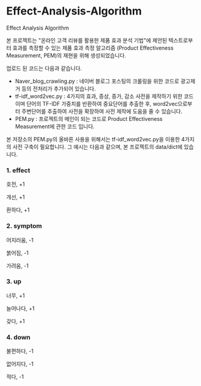 # Effect-Analysis-Algorithm
Effect Analysis Algorithm

 본 프로젝트는 "온라인 고객 리뷰를 활용한 제품 효과 분석 기법"에 제안된 텍스트로부터 효과를 측정할 수 있는 
 제품 효과 측정 알고리즘 (Product Effectiveness Measurement, PEM)의 재현을 위해 생성되었습니다.
 
 업로드 된 코드는 다음과 같습니다.

* Naver_blog_crawling.py : 네이버 블로그 포스팅의 크롤링을 위한 코드로 광고제거 등의 전처리가 추가되어 있습니다.
* tf-idf_word2vec.py : 4가지의 효과, 증상, 증가, 감소 사전을 제작하기 위한 코드이며 단어의 TF-IDF 가중치를 반환하여 중요단어를 추출한 후, 
                       word2vec으로부터 주변단어를 추출하여 사전을 확장하여 사전 제작에 도움을 줄 수 있습니다. 
*  PEM.py : 프로젝트의 메인이 되는 코드로 Product Effectiveness Measurement에 관한 코드 입니다.



본 저장소의 PEM.py의 올바른 사용을 위해서는 tf-idf_word2vec.py을 이용한 4가지의 사전 구축이 필요합니다.
그 예시는 다음과 같으며, 본 프로젝트의 data/dict에 있습니다.

### 1. effect

호전, +1

개선, +1

환하다, +1

### 2. symptom

어지러움, -1

붉어짐, -1

가려움, -1

### 3. up

너무, +1

늘어나다, +1

갖다, +1

### 4. down

불편하다, -1

없어지다, -1

적다, -1

